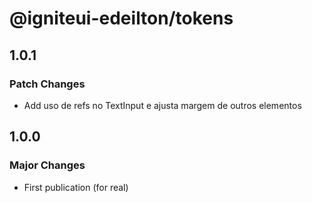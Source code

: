 # @igniteui-edeilton/tokens

## 1.0.1

### Patch Changes

- Add uso de refs no TextInput e ajusta margem de outros elementos

## 1.0.0

### Major Changes

- First publication (for real)
